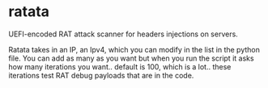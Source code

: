 # ratata
UEFI-encoded RAT attack scanner for headers injections on servers.

Ratata takes in an IP, an Ipv4, which you can modify in the list in the python file. You can add as many as you want but when you run the script it asks how many iterations you want.. default is 100, which is a lot.. these iterations test RAT debug payloads that are in the code.
